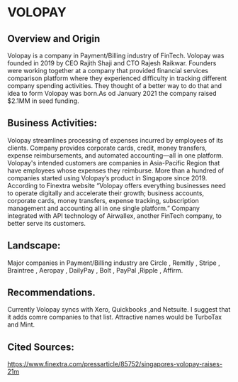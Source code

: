 # VOLOPAY

## Overview and Origin
Volopay is a company in Payment/Billing industry of FinTech. Volopay was founded in 2019 by CEO Rajith Shaji and CTO Rajesh Raikwar. 
Founders were working together at a company that provided financial services comparison platform where they experienced difficulty in tracking different company spending activities.
 They thought of a better way to do that and idea to form Volopay was born.As od January 2021 the company raised $2.1MM in seed funding.
## Business Activities:
Volopay streamlines processing of expenses  incurred by employees of its clients. Company provides corporate cards, credit, money transfers,
 expense reimbursements, and automated accounting—all in one platform. 
Volopay's intended customers are companies in Asia-Pacific Region that have employees whose expenses they reimburse.
 More than a hundred of companies started using Volopay’s product in Singapore since 2019.
According to Finextra website “Volopay offers everything businesses need to operate digitally and accelerate their growth; 
business accounts, corporate cards, money transfers, expense tracking, subscription management and accounting all in one single platform.” 
Company integrated with API technology of Airwallex, another FinTech company, to better serve its customers.
## Landscape:
Major companies in Payment/Billing industry are Circle , Remitly , Stripe , Braintree , Aeropay , DailyPay , Bolt , PayPal ,Ripple , Affirm.
## Recommendations.
Currently Volopay syncs with Xero, Quickbooks ,and Netsuite. I suggest that it adds comre companies to that list. Attractive names would be TurboTax and Mint.

## Cited Sources: 
https://www.finextra.com/pressarticle/85752/singapores-volopay-raises-21m

